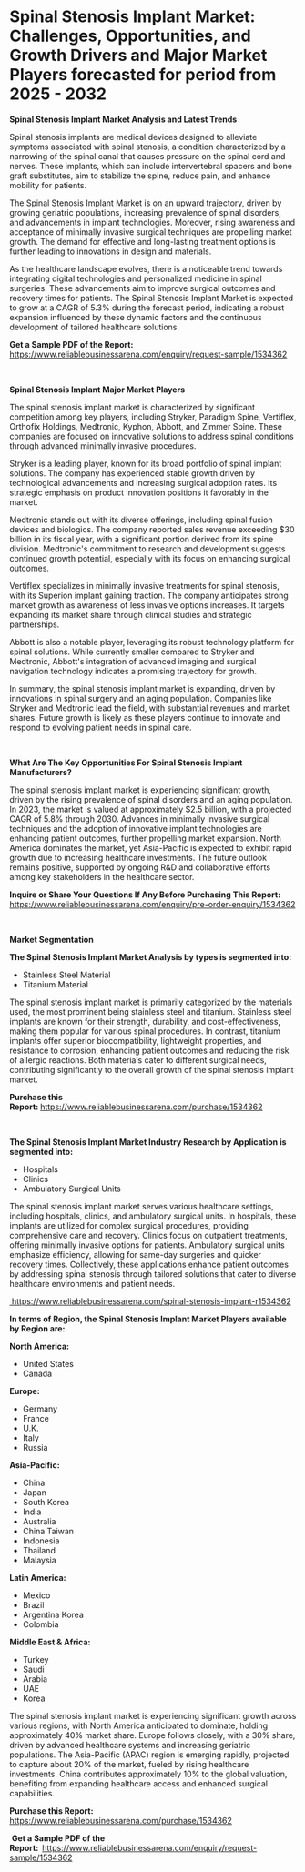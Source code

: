 <p><h1>Spinal Stenosis Implant Market: Challenges, Opportunities, and Growth Drivers and Major Market Players forecasted for period from 2025 - 2032</h1></p><p><strong>Spinal Stenosis Implant Market Analysis and Latest Trends</strong></p>
<p><p>Spinal stenosis implants are medical devices designed to alleviate symptoms associated with spinal stenosis, a condition characterized by a narrowing of the spinal canal that causes pressure on the spinal cord and nerves. These implants, which can include intervertebral spacers and bone graft substitutes, aim to stabilize the spine, reduce pain, and enhance mobility for patients.</p><p>The Spinal Stenosis Implant Market is on an upward trajectory, driven by growing geriatric populations, increasing prevalence of spinal disorders, and advancements in implant technologies. Moreover, rising awareness and acceptance of minimally invasive surgical techniques are propelling market growth. The demand for effective and long-lasting treatment options is further leading to innovations in design and materials.</p><p>As the healthcare landscape evolves, there is a noticeable trend towards integrating digital technologies and personalized medicine in spinal surgeries. These advancements aim to improve surgical outcomes and recovery times for patients. The Spinal Stenosis Implant Market is expected to grow at a CAGR of 5.3% during the forecast period, indicating a robust expansion influenced by these dynamic factors and the continuous development of tailored healthcare solutions.</p></p>
<p><strong>Get a Sample PDF of the Report:&nbsp;</strong> <a href="https://www.reliablebusinessarena.com/enquiry/request-sample/1534362?utm_campaign=3493&utm_medium=2&utm_source=Github&utm_content=ia&utm_term=13042025&utm_id=spinal-stenosis-implant">https://www.reliablebusinessarena.com/enquiry/request-sample/1534362</a></p>
<p>&nbsp;</p>
<p><strong>Spinal Stenosis Implant Major Market Players</strong></p>
<p><p>The spinal stenosis implant market is characterized by significant competition among key players, including Stryker, Paradigm Spine, Vertiflex, Orthofix Holdings, Medtronic, Kyphon, Abbott, and Zimmer Spine. These companies are focused on innovative solutions to address spinal conditions through advanced minimally invasive procedures.</p><p>Stryker is a leading player, known for its broad portfolio of spinal implant solutions. The company has experienced stable growth driven by technological advancements and increasing surgical adoption rates. Its strategic emphasis on product innovation positions it favorably in the market.</p><p>Medtronic stands out with its diverse offerings, including spinal fusion devices and biologics. The company reported sales revenue exceeding $30 billion in its fiscal year, with a significant portion derived from its spine division. Medtronic's commitment to research and development suggests continued growth potential, especially with its focus on enhancing surgical outcomes.</p><p>Vertiflex specializes in minimally invasive treatments for spinal stenosis, with its Superion implant gaining traction. The company anticipates strong market growth as awareness of less invasive options increases. It targets expanding its market share through clinical studies and strategic partnerships.</p><p>Abbott is also a notable player, leveraging its robust technology platform for spinal solutions. While currently smaller compared to Stryker and Medtronic, Abbott's integration of advanced imaging and surgical navigation technology indicates a promising trajectory for growth.</p><p>In summary, the spinal stenosis implant market is expanding, driven by innovations in spinal surgery and an aging population. Companies like Stryker and Medtronic lead the field, with substantial revenues and market shares. Future growth is likely as these players continue to innovate and respond to evolving patient needs in spinal care.</p></p>
<p>&nbsp;</p>
<p><strong>What Are The Key Opportunities For Spinal Stenosis Implant Manufacturers?</strong></p>
<p><p>The spinal stenosis implant market is experiencing significant growth, driven by the rising prevalence of spinal disorders and an aging population. In 2023, the market is valued at approximately $2.5 billion, with a projected CAGR of 5.8% through 2030. Advances in minimally invasive surgical techniques and the adoption of innovative implant technologies are enhancing patient outcomes, further propelling market expansion. North America dominates the market, yet Asia-Pacific is expected to exhibit rapid growth due to increasing healthcare investments. The future outlook remains positive, supported by ongoing R&D and collaborative efforts among key stakeholders in the healthcare sector.</p></p>
<p><strong>Inquire or Share Your Questions If Any Before Purchasing This Report:</strong> <a href="https://www.reliablebusinessarena.com/enquiry/pre-order-enquiry/1534362?utm_campaign=3493&utm_medium=2&utm_source=Github&utm_content=ia&utm_term=13042025&utm_id=spinal-stenosis-implant">https://www.reliablebusinessarena.com/enquiry/pre-order-enquiry/1534362</a></p>
<p>&nbsp;</p>
<p><strong>Market Segmentation</strong></p>
<p><strong>The Spinal Stenosis Implant Market Analysis by types is segmented into:</strong></p>
<p><ul><li>Stainless Steel Material</li><li>Titanium Material</li></ul></p>
<p><p>The spinal stenosis implant market is primarily categorized by the materials used, the most prominent being stainless steel and titanium. Stainless steel implants are known for their strength, durability, and cost-effectiveness, making them popular for various spinal procedures. In contrast, titanium implants offer superior biocompatibility, lightweight properties, and resistance to corrosion, enhancing patient outcomes and reducing the risk of allergic reactions. Both materials cater to different surgical needs, contributing significantly to the overall growth of the spinal stenosis implant market.</p></p>
<p><strong>Purchase this Report:&nbsp;</strong><a href="https://www.reliablebusinessarena.com/purchase/1534362?utm_campaign=3493&utm_medium=2&utm_source=Github&utm_content=ia&utm_term=13042025&utm_id=spinal-stenosis-implant">https://www.reliablebusinessarena.com/purchase/1534362</a></p>
<p>&nbsp;</p>
<p><strong>The Spinal Stenosis Implant Market Industry Research by Application is segmented into:</strong></p>
<p><ul><li>Hospitals</li><li>Clinics</li><li>Ambulatory Surgical Units</li></ul></p>
<p><p>The spinal stenosis implant market serves various healthcare settings, including hospitals, clinics, and ambulatory surgical units. In hospitals, these implants are utilized for complex surgical procedures, providing comprehensive care and recovery. Clinics focus on outpatient treatments, offering minimally invasive options for patients. Ambulatory surgical units emphasize efficiency, allowing for same-day surgeries and quicker recovery times. Collectively, these applications enhance patient outcomes by addressing spinal stenosis through tailored solutions that cater to diverse healthcare environments and patient needs.</p></p>
<p><a href="https://www.reliablebusinessarena.com/spinal-stenosis-implant-r1534362?utm_campaign=3493&utm_medium=2&utm_source=Github&utm_content=ia&utm_term=13042025&utm_id=spinal-stenosis-implant">&nbsp;https://www.reliablebusinessarena.com/spinal-stenosis-implant-r1534362</a></p>
<p><strong>In terms of Region, the Spinal Stenosis Implant Market Players available by Region are:</strong></p>
<p>
    <p> <strong> North America: </strong>
        <ul>
            <li>United States</li>
            <li>Canada</li>
        </ul>
        </p> 
    <p> <strong> Europe: </strong>
        <ul>
            <li>Germany</li>
            <li>France</li>
            <li>U.K.</li>
            <li>Italy</li>
            <li>Russia</li>
        </ul>
        </p> 
    <p> <strong> Asia-Pacific: </strong>
        <ul>
            <li>China</li>
            <li>Japan</li>
            <li>South Korea</li>
            <li>India</li>
            <li>Australia</li>
            <li>China Taiwan</li>
            <li>Indonesia</li>
            <li>Thailand</li>
            <li>Malaysia</li>
        </ul>
        </p> 
    <p> <strong> Latin America: </strong>
        <ul>
            <li>Mexico</li>
            <li>Brazil</li>
            <li>Argentina Korea</li>
            <li>Colombia</li>
        </ul>
        </p> 
    <p> <strong> Middle East & Africa: </strong>
        <ul>
            <li>Turkey</li>
            <li>Saudi</li>
            <li>Arabia</li>
            <li>UAE</li>
            <li>Korea</li>
        </ul>
    </p>
    </p>
<p><p>The spinal stenosis implant market is experiencing significant growth across various regions, with North America anticipated to dominate, holding approximately 40% market share. Europe follows closely, with a 30% share, driven by advanced healthcare systems and increasing geriatric populations. The Asia-Pacific (APAC) region is emerging rapidly, projected to capture about 20% of the market, fueled by rising healthcare investments. China contributes approximately 10% to the global valuation, benefiting from expanding healthcare access and enhanced surgical capabilities.</p></p>
<p><strong>Purchase this Report: </strong><a href="https://www.reliablebusinessarena.com/purchase/1534362?utm_campaign=3493&utm_medium=2&utm_source=Github&utm_content=ia&utm_term=13042025&utm_id=spinal-stenosis-implant">https://www.reliablebusinessarena.com/purchase/1534362</a></p>
<p>&nbsp;<strong>Get a Sample PDF of the Report:&nbsp;&nbsp;</strong><a href="https://www.reliablebusinessarena.com/enquiry/request-sample/1534362?utm_campaign=3493&utm_medium=2&utm_source=Github&utm_content=ia&utm_term=13042025&utm_id=spinal-stenosis-implant">https://www.reliablebusinessarena.com/enquiry/request-sample/1534362</a></p>
<p><strong></strong></p>
<p><p></p><p></p><p></p></p>